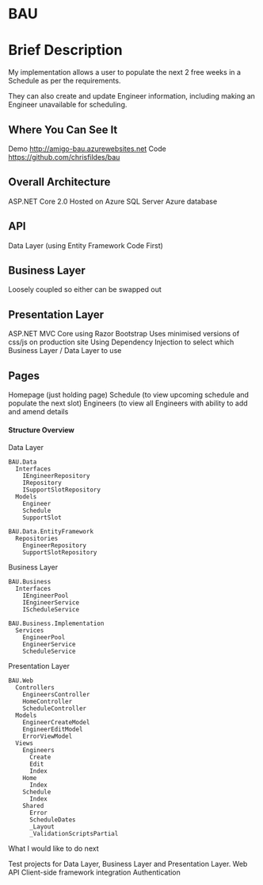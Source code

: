 # BAU

# Brief Description

My implementation allows a user to populate the next 2 free weeks in a Schedule as per the requirements. 

They can also create and update Engineer information, including making an Engineer unavailable for scheduling.

## Where You Can See It

  Demo http://amigo-bau.azurewebsites.net
  Code https://github.com/chrisfildes/bau

## Overall Architecture
  
  ASP.NET Core 2.0
  Hosted on Azure
  SQL Server Azure database

## API

  Data Layer (using Entity Framework Code First)

## Business Layer

  Loosely coupled so either can be swapped out

## Presentation Layer
  
  ASP.NET MVC Core using Razor
  Bootstrap 
  Uses minimised versions of css/js on production site
  Using Dependency Injection to select which Business Layer / Data Layer to use

## Pages
  
  Homepage (just holding page)
  Schedule (to view upcoming schedule and populate the next slot)
  Engineers (to view all Engineers with ability to add and amend details
  
#### Structure Overview

  Data Layer

    BAU.Data
      Interfaces
        IEngineerRepository
        IRepository
        ISupportSlotRepository
      Models
        Engineer
        Schedule
        SupportSlot
    
    BAU.Data.EntityFramework
      Repositories
        EngineerRepository
        SupportSlotRepository 
  
  Business Layer
    
    BAU.Business
      Interfaces
        IEngineerPool
        IEngineerService
        IScheduleService
    
    BAU.Business.Implementation 
      Services
        EngineerPool
        EngineerService
        ScheduleService
    
   Presentation Layer
    
    BAU.Web
      Controllers
        EngineersController
        HomeController
        ScheduleController
      Models
        EngineerCreateModel
        EngineerEditModel
        ErrorViewModel
      Views
        Engineers
          Create
          Edit
          Index
        Home
          Index 
        Schedule
          Index
        Shared
          Error
          ScheduleDates
          _Layout
          _ValidationScriptsPartial

What I would like to do next

  Test projects for Data Layer, Business Layer and Presentation Layer.
  Web API 
  Client-side framework integration 
  Authentication 
